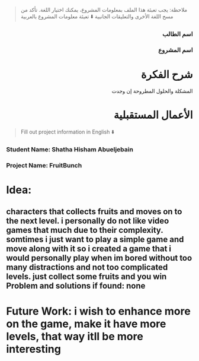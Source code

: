 > ملاحظة: يجب تعبئة هذا الملف بمعلومات المشروع، يمكنك اختيار اللغة. تأكد من مسح اللغة الأخرى والتعليقات الجانبية
> ⬇️ تعبئة معلومات المشروع بالعربية  
<div dir="rtl">

### اسم الطالب


### اسم المشروع


# شرح الفكرة
المشكلة والحلول المطروحة إن وجدت


# الأعمال المستقبلية


</div>

> Fill out project information in English ⬇️
### Student Name: Shatha Hisham Abueljebain


### Project Name: FruitBunch

# Idea:
characters that collects fruits and moves on to the next level.
i personally do not like video games that much due to their complexity. somtimes i just want to play a simple game and move along with it
so i created a game that i would personally play when im bored without too many distractions and not too complicated levels. just collect some fruits and you win
Problem and solutions if found:
none
--


# Future Work: i wish to enhance more on the game, make it have more levels, that way itll be more interesting




